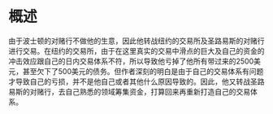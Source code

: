 # 概述
由于波士顿的对赌行不做他的生意，因此他转战纽约的交易所及圣路易斯的对赌行进行交易。在纽约的交易所，由于在这里真实的交易中滑点的巨大及自己的资金的冲击效应跟自己的日内交易体系不符，所以导致他亏掉了他所有带过来的2500美元，甚至欠下了500美元的债务。但作者深刻的明白是由于自己的交易体系有问题才导致自己的亏损，并不是他自己或者其他什么原因导致的。因此，他又转战圣路易斯的对赌行，去自己熟悉的领域筹集资金，打算回来再重新打造自己的交易体系。
